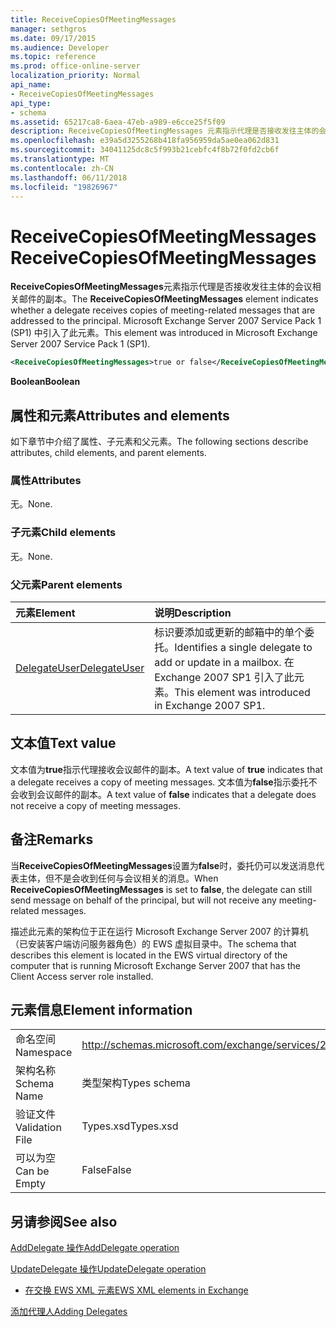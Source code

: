 ```yaml
---
title: ReceiveCopiesOfMeetingMessages
manager: sethgros
ms.date: 09/17/2015
ms.audience: Developer
ms.topic: reference
ms.prod: office-online-server
localization_priority: Normal
api_name:
- ReceiveCopiesOfMeetingMessages
api_type:
- schema
ms.assetid: 65217ca8-6aea-47eb-a989-e6cce25f5f09
description: ReceiveCopiesOfMeetingMessages 元素指示代理是否接收发往主体的会议相关邮件的副本。 Microsoft Exchange Server 2007 Service Pack 1 (SP1) 中引入了此元素。
ms.openlocfilehash: e39a5d3255268b418fa956959da5ae0ea062d831
ms.sourcegitcommit: 34041125dc8c5f993b21cebfc4f8b72f0fd2cb6f
ms.translationtype: MT
ms.contentlocale: zh-CN
ms.lasthandoff: 06/11/2018
ms.locfileid: "19826967"
---
```

# <a name="receivecopiesofmeetingmessages"></a><span data-ttu-id="6f31a-104">ReceiveCopiesOfMeetingMessages</span><span class="sxs-lookup"><span data-stu-id="6f31a-104">ReceiveCopiesOfMeetingMessages</span></span>

<span data-ttu-id="6f31a-105">**ReceiveCopiesOfMeetingMessages**元素指示代理是否接收发往主体的会议相关邮件的副本。</span><span class="sxs-lookup"><span data-stu-id="6f31a-105">The **ReceiveCopiesOfMeetingMessages** element indicates whether a delegate receives copies of meeting-related messages that are addressed to the principal.</span></span> <span data-ttu-id="6f31a-106">Microsoft Exchange Server 2007 Service Pack 1 (SP1) 中引入了此元素。</span><span class="sxs-lookup"><span data-stu-id="6f31a-106">This element was introduced in Microsoft Exchange Server 2007 Service Pack 1 (SP1).</span></span> 
  
```xml
<ReceiveCopiesOfMeetingMessages>true or false</ReceiveCopiesOfMeetingMessages>
```

 <span data-ttu-id="6f31a-107">**Boolean**</span><span class="sxs-lookup"><span data-stu-id="6f31a-107">**Boolean**</span></span>
## <a name="attributes-and-elements"></a><span data-ttu-id="6f31a-108">属性和元素</span><span class="sxs-lookup"><span data-stu-id="6f31a-108">Attributes and elements</span></span>

<span data-ttu-id="6f31a-109">如下章节中介绍了属性、子元素和父元素。</span><span class="sxs-lookup"><span data-stu-id="6f31a-109">The following sections describe attributes, child elements, and parent elements.</span></span>
  
### <a name="attributes"></a><span data-ttu-id="6f31a-110">属性</span><span class="sxs-lookup"><span data-stu-id="6f31a-110">Attributes</span></span>

<span data-ttu-id="6f31a-111">无。</span><span class="sxs-lookup"><span data-stu-id="6f31a-111">None.</span></span>
  
### <a name="child-elements"></a><span data-ttu-id="6f31a-112">子元素</span><span class="sxs-lookup"><span data-stu-id="6f31a-112">Child elements</span></span>

<span data-ttu-id="6f31a-113">无。</span><span class="sxs-lookup"><span data-stu-id="6f31a-113">None.</span></span>
  
### <a name="parent-elements"></a><span data-ttu-id="6f31a-114">父元素</span><span class="sxs-lookup"><span data-stu-id="6f31a-114">Parent elements</span></span>

|<span data-ttu-id="6f31a-115">**元素**</span><span class="sxs-lookup"><span data-stu-id="6f31a-115">**Element**</span></span>|<span data-ttu-id="6f31a-116">**说明**</span><span class="sxs-lookup"><span data-stu-id="6f31a-116">**Description**</span></span>|
|:-----|:-----|
|[<span data-ttu-id="6f31a-117">DelegateUser</span><span class="sxs-lookup"><span data-stu-id="6f31a-117">DelegateUser</span></span>](delegateuser.md) <br/> |<span data-ttu-id="6f31a-118">标识要添加或更新的邮箱中的单个委托。</span><span class="sxs-lookup"><span data-stu-id="6f31a-118">Identifies a single delegate to add or update in a mailbox.</span></span> <span data-ttu-id="6f31a-119">在 Exchange 2007 SP1 引入了此元素。</span><span class="sxs-lookup"><span data-stu-id="6f31a-119">This element was introduced in Exchange 2007 SP1.</span></span>  <br/> |
   
## <a name="text-value"></a><span data-ttu-id="6f31a-120">文本值</span><span class="sxs-lookup"><span data-stu-id="6f31a-120">Text value</span></span>

<span data-ttu-id="6f31a-121">文本值为**true**指示代理接收会议邮件的副本。</span><span class="sxs-lookup"><span data-stu-id="6f31a-121">A text value of **true** indicates that a delegate receives a copy of meeting messages.</span></span> <span data-ttu-id="6f31a-122">文本值为**false**指示委托不会收到会议邮件的副本。</span><span class="sxs-lookup"><span data-stu-id="6f31a-122">A text value of **false** indicates that a delegate does not receive a copy of meeting messages.</span></span> 
  
## <a name="remarks"></a><span data-ttu-id="6f31a-123">备注</span><span class="sxs-lookup"><span data-stu-id="6f31a-123">Remarks</span></span>

<span data-ttu-id="6f31a-124">当**ReceiveCopiesOfMeetingMessages**设置为**false**时，委托仍可以发送消息代表主体，但不是会收到任何与会议相关的消息。</span><span class="sxs-lookup"><span data-stu-id="6f31a-124">When **ReceiveCopiesOfMeetingMessages** is set to **false**, the delegate can still send message on behalf of the principal, but will not receive any meeting-related messages.</span></span>
  
<span data-ttu-id="6f31a-125">描述此元素的架构位于正在运行 Microsoft Exchange Server 2007 的计算机（已安装客户端访问服务器角色）的 EWS 虚拟目录中。</span><span class="sxs-lookup"><span data-stu-id="6f31a-125">The schema that describes this element is located in the EWS virtual directory of the computer that is running Microsoft Exchange Server 2007 that has the Client Access server role installed.</span></span>
  
## <a name="element-information"></a><span data-ttu-id="6f31a-126">元素信息</span><span class="sxs-lookup"><span data-stu-id="6f31a-126">Element information</span></span>

|||
|:-----|:-----|
|<span data-ttu-id="6f31a-127">命名空间</span><span class="sxs-lookup"><span data-stu-id="6f31a-127">Namespace</span></span>  <br/> |http://schemas.microsoft.com/exchange/services/2006/types  <br/> |
|<span data-ttu-id="6f31a-128">架构名称</span><span class="sxs-lookup"><span data-stu-id="6f31a-128">Schema Name</span></span>  <br/> |<span data-ttu-id="6f31a-129">类型架构</span><span class="sxs-lookup"><span data-stu-id="6f31a-129">Types schema</span></span>  <br/> |
|<span data-ttu-id="6f31a-130">验证文件</span><span class="sxs-lookup"><span data-stu-id="6f31a-130">Validation File</span></span>  <br/> |<span data-ttu-id="6f31a-131">Types.xsd</span><span class="sxs-lookup"><span data-stu-id="6f31a-131">Types.xsd</span></span>  <br/> |
|<span data-ttu-id="6f31a-132">可以为空</span><span class="sxs-lookup"><span data-stu-id="6f31a-132">Can be Empty</span></span>  <br/> |<span data-ttu-id="6f31a-133">False</span><span class="sxs-lookup"><span data-stu-id="6f31a-133">False</span></span>  <br/> |
   
## <a name="see-also"></a><span data-ttu-id="6f31a-134">另请参阅</span><span class="sxs-lookup"><span data-stu-id="6f31a-134">See also</span></span>



[<span data-ttu-id="6f31a-135">AddDelegate 操作</span><span class="sxs-lookup"><span data-stu-id="6f31a-135">AddDelegate operation</span></span>](adddelegate-operation.md)
  
[<span data-ttu-id="6f31a-136">UpdateDelegate 操作</span><span class="sxs-lookup"><span data-stu-id="6f31a-136">UpdateDelegate operation</span></span>](updatedelegate-operation.md)


- [<span data-ttu-id="6f31a-137">在交换 EWS XML 元素</span><span class="sxs-lookup"><span data-stu-id="6f31a-137">EWS XML elements in Exchange</span></span>](ews-xml-elements-in-exchange.md)


[<span data-ttu-id="6f31a-138">添加代理人</span><span class="sxs-lookup"><span data-stu-id="6f31a-138">Adding Delegates</span></span>](http://msdn.microsoft.com/library/3a744150-66a3-4a13-9433-793603ba5038%28Office.15%29.aspx)

